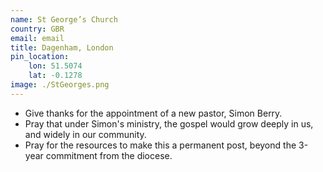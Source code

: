 ```yaml
---
name: St George’s Church
country: GBR
email: email
title: Dagenham, London
pin_location:
    lon: 51.5074
    lat: -0.1278
image: ./StGeorges.png
---
```

* Give thanks for the appointment of a new pastor, Simon Berry.
* Pray that under Simon's ministry, the gospel would grow deeply in us, and widely in our community.
* Pray for the resources to make this a permanent post, beyond the 3-year commitment from the diocese.


